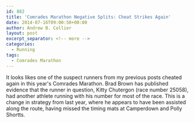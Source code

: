 ```yaml
---
id: 882
title: 'Comrades Marathon Negative Splits: Cheat Strikes Again'
date: 2014-07-16T09:00:50+00:00
author: Andrew B. Collier
layout: post
excerpt_separator: <!-- more -->
categories:
  - Running
tags:
  - Comrades Marathon
---
```

It looks likes one of the suspect runners from my previous posts cheated again in this year's Comrades Marathon. <!-- more --> Brad Brown has published evidence that the runner in question, Kitty Chutergon (race number 25058), had another athlete running with his number for most of the race. This is a change in strategy from last year, where he appears to have been assisted along the route, having missed the timing mats at Camperdown and Polly Shortts.
